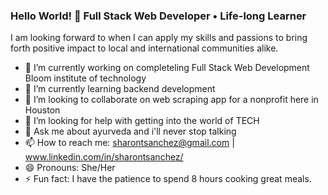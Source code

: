 ### Hello World! 👋 Full Stack Web Developer • Life-long Learner

I am looking forward to when I can apply my skills and passions to bring forth positive impact to local and international communities alike.

- 🔭 I’m currently working on completeling Full Stack Web Development Bloom institute of technology
- 🌱 I’m currently learning backend development
- 👯 I’m looking to collaborate on web scraping app for a nonprofit here in Houston
- 🤔 I’m looking for help with getting into the world of TECH
- 💬 Ask me about ayurveda and i'll never stop talking
- 📫 How to reach me: sharontsanchez@gmail.com | www.linkedin.com/in/sharontsanchez/
- 😄 Pronouns: She/Her
- ⚡ Fun fact: I have the patience to spend 8 hours cooking great meals.

<!--
**sharontsanchez/sharontsanchez** is a ✨ _special_ ✨ repository because its `README.md` (this file) appears on your GitHub profile.
-->
